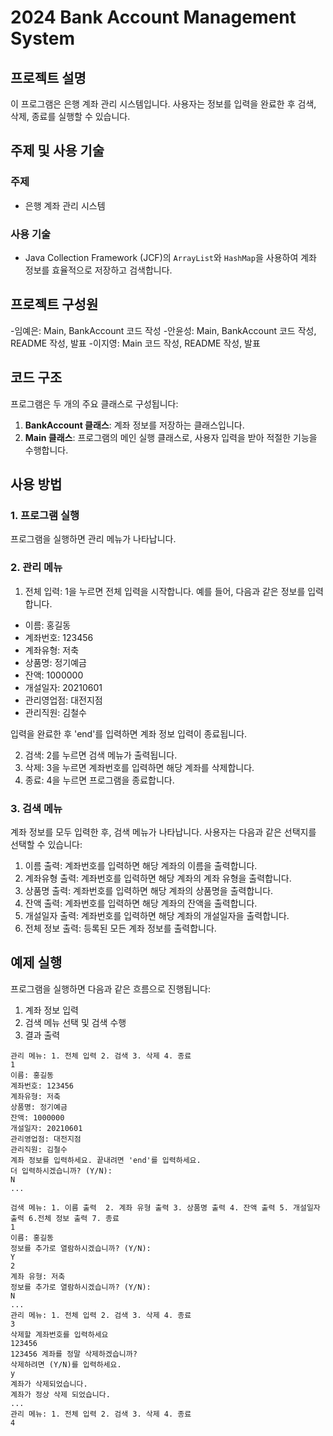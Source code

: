 # 2024 Bank Account Management System

## 프로젝트 설명

이 프로그램은 은행 계좌 관리 시스템입니다. 사용자는 정보를 입력을 완료한 후 검색, 삭제, 종료를 실행할 수 있습니다. 

## 주제 및 사용 기술

### 주제
- 은행 계좌 관리 시스템

### 사용 기술
- Java Collection Framework (JCF)의 `ArrayList`와 `HashMap`을 사용하여 계좌 정보를 효율적으로 저장하고 검색합니다.

## 프로젝트 구성원

-임예은: Main, BankAccount 코드 작성
-안윤성: Main, BankAccount 코드 작성, README 작성, 발표
-이지영: Main 코드 작성, README 작성, 발표 

## 코드 구조
프로그램은 두 개의 주요 클래스로 구성됩니다: 
1. **BankAccount 클래스**: 계좌 정보를 저장하는 클래스입니다. 
2. **Main 클래스**: 프로그램의 메인 실행 클래스로, 사용자 입력을 받아 적절한 기능을 수행합니다.

## 사용 방법


### 1. 프로그램 실행
프로그램을 실행하면 관리 메뉴가 나타납니다.




### 2. 관리 메뉴
1. 전체 입력: 1을 누르면 전체 입력을 시작합니다. 예를 들어, 다음과 같은 정보를 입력합니다.
- 이름: 홍길동
- 계좌번호: 123456
- 계좌유형: 저축
- 상품명: 정기예금
- 잔액: 1000000
- 개설일자: 20210601
- 관리영업점: 대전지점
- 관리직원: 김철수

입력을 완료한 후 'end'를 입력하면 계좌 정보 입력이 종료됩니다.

2. 검색: 2를 누르면 검색 메뉴가 출력됩니다.
3. 삭제: 3을 누르면 계좌번호를 입력하면 해당 계좌를 삭제합니다.
4. 종료: 4을 누르면 프로그램을 종료합니다.

### 3. 검색 메뉴
계좌 정보를 모두 입력한 후, 검색 메뉴가 나타납니다. 사용자는 다음과 같은 선택지를 선택할 수 있습니다:
1. 이름 출력: 계좌번호를 입력하면 해당 계좌의 이름을 출력합니다.  
2. 계좌유형 출력: 계좌번호를 입력하면 해당 계좌의 계좌 유형을 출력합니다.
3. 상품명 출력: 계좌번호를 입력하면 해당 계좌의 상품명을 출력합니다.
4. 잔액 출력: 계좌번호를 입력하면 해당 계좌의 잔액을 출력합니다.
5. 개설일자 출력: 계좌번호를 입력하면 해당 계좌의 개설일자을 출력합니다.
6. 전체 정보 출력: 등록된 모든 계좌 정보를 출력합니다.

## 예제 실행
프로그램을 실행하면 다음과 같은 흐름으로 진행됩니다:

1. 계좌 정보 입력
2. 검색 메뉴 선택 및 검색 수행
3. 결과 출력

```plaintext
관리 메뉴: 1. 전체 입력 2. 검색 3. 삭제 4. 종료
1
이름: 홍길동
계좌번호: 123456
계좌유형: 저축
상품명: 정기예금
잔액: 1000000
개설일자: 20210601
관리영업점: 대전지점
관리직원: 김철수
계좌 정보를 입력하세요. 끝내려면 'end'를 입력하세요.
더 입력하시겠습니까? (Y/N):
N
...

검색 메뉴: 1. 이름 출력  2. 계좌 유형 출력 3. 상품명 출력 4. 잔액 출력 5. 개설일자 출력 6.전체 정보 출력 7. 종료
1
이름: 홍길동
정보를 추가로 열람하시겠습니까? (Y/N):
Y
2
계좌 유형: 저축
정보를 추가로 열람하시겠습니까? (Y/N):
N
...
관리 메뉴: 1. 전체 입력 2. 검색 3. 삭제 4. 종료
3
삭제할 계좌번호를 입력하세요
123456
123456 계좌를 정말 삭제하겠습니까?
삭제하려면 (Y/N)를 입력하세요.
y
계좌가 삭제되었습니다.
계좌가 정상 삭제 되었습니다.
...
관리 메뉴: 1. 전체 입력 2. 검색 3. 삭제 4. 종료
4
